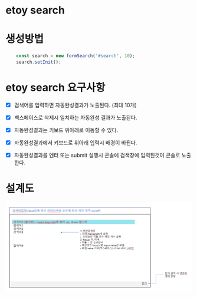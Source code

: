 # etoy search

# 생성방법
``` javascript
    const search = new formSearch('#search', 10);
    search.setInit();
```

# etoy search 요구사항

- [x] 검색어를 입력하면 자동완성결과가 노출된다. (최대 10개)

- [x] 백스페이스로 삭제시 일치하는 자동완성 결과가 노출된다.

- [x] 자동완성결과는 키보드 위아래로 이동할 수 있다.

- [x] 자동완성결과에서 키보드로 위아래 입력시 배경이 바뀐다.

- [x] 자동완성결과를 엔터 또는 submit 실행시 콘솔에 검색창에 입력된것이 콘솔로 노출한다.

# 설계도
![설계도03  ](./설계도03.png)
